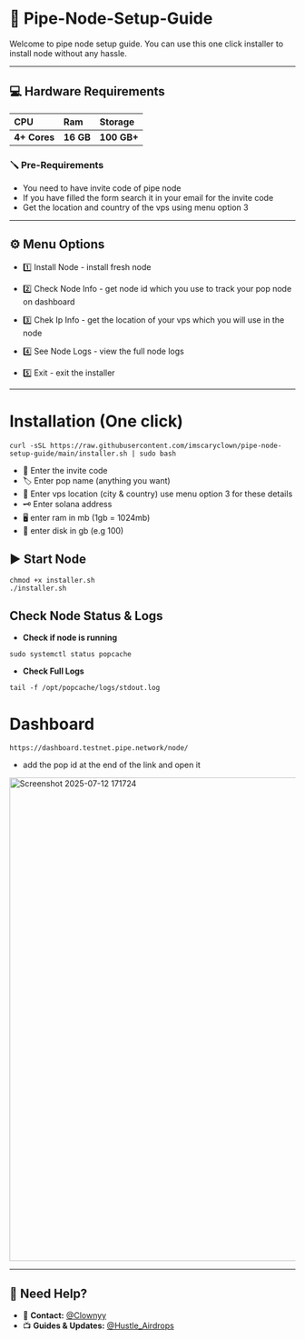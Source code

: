 # 🚀 Pipe-Node-Setup-Guide
Welcome to pipe node setup guide. You can  use this one click installer to install node without any hassle.
---   ---
## 💻 Hardware Requirements
| CPU | Ram     | Storage               |
| :-------- | :------- | :------------------------- |
| **4+ Cores** | **16 GB** | **100 GB+** |

### 🪛 Pre-Requirements
- You need to have invite code of pipe node
- If you have filled the form search it in your email for the invite code
- Get the location and country of the vps using menu option 3
---
## ⚙️ Menu Options

- 1️⃣ Install Node - install fresh node

- 2️⃣ Check Node Info - get node id which you use to track your pop node on dashboard

- 3️⃣ Chek Ip Info - get the location of your vps which you will use in the node

- 4️⃣ See Node Logs - view the full node logs

- 5️⃣ Exit - exit the installer
 ---
# Installation (One click)
```
curl -sSL https://raw.githubusercontent.com/imscaryclown/pipe-node-setup-guide/main/installer.sh | sudo bash

```

- 🔑 Enter the invite code
- 🏷 Enter pop name (anything you want)
- 📍 Enter vps location (city & country) use menu option 3 for these details
- 🗝 Enter solana address
- 🖥 enter ram in mb (1gb = 1024mb)
- 💾 enter disk in gb (e.g 100)

## ▶️ Start Node

``` 
chmod +x installer.sh
./installer.sh
````
## Check Node Status & Logs
- **Check if node is running**
```
sudo systemctl status popcache
```
- **Check Full Logs**
```
tail -f /opt/popcache/logs/stdout.log
```
# Dashboard
```
https://dashboard.testnet.pipe.network/node/
```
- add the pop id at the end of the link and open it
<img width="1532" height="851" alt="Screenshot 2025-07-12 171724" src="https://github.com/user-attachments/assets/62c1d289-7b71-47df-9a7d-12cf9a4206e2" />

--- 

## 🙋 Need Help?
- 💬 **Contact:** [@Clownyy](https://t.me/md_alfaaz)
- 📺 **Guides & Updates:** [@Hustle_Airdrops](https://t.me/Hustle_Airdrops)
